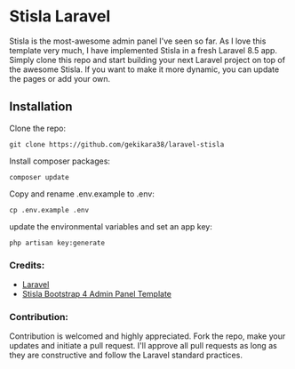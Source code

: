 # Stisla Laravel
Stisla is the most-awesome admin panel I've seen so far. As I love this template very much, I have implemented Stisla in a fresh Laravel 8.5 app. Simply clone this repo and start building your next Laravel project on top of the awesome Stisla. If you want to make it more dynamic, you can update the pages or add your own.

## Installation
Clone the repo:
```shell
git clone https://github.com/gekikara38/laravel-stisla
```

Install composer packages:
```shell
composer update
```

Copy and rename .env.example to .env:
```shell
cp .env.example .env
```

update the environmental variables and set an app key:
```shell
php artisan key:generate
```

### Credits:
*   [Laravel](https://github.com/laravel/laravel)
*   [Stisla Bootstrap 4 Admin Panel Template](https://github.com/stisla/stisla)

### Contribution:
Contribution is welcomed and highly appreciated. Fork the repo, make your updates and initiate a pull request. I'll approve all pull requests as long as they are constructive and follow the Laravel standard practices.
